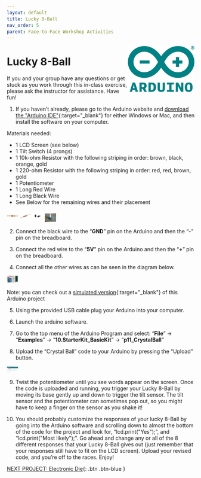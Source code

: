 ```yaml
---
layout: default
title: Lucky 8-Ball
nav_order: 5
parent: Face-to-Face Workshop Activities
---
```

<img src="..\images\arduino-icon.png" alt="arduino icon" style="float:right;width:180px;">

# Lucky 8-Ball

If you and your group have any questions or get stuck as you work through this in-class exercise, please ask the instructor for assistance.  Have fun!

1. If you haven’t already, please go to the Arduino website and [download the "Arduino IDE"](https://www.arduino.cc/en/Main/Software){:target="_blank"} for either Windows or Mac, and then install the software on your computer.

Materials needed:
- 1 LCD Screen (see below)
- 1 Tilt Switch (4 prongs)
- 1 10k-ohm Resistor with the following striping in order: brown, black, orange, gold
- 1 220-ohm Resistor with the following striping in order: red, red, brown, gold
- 1 Potentiometer
- 1 Long Red Wire
- 1 Long Black Wire
- See Below for the remaining wires and their placement

<img src="..\images\in-person_workshops\lucky_8-ball\10k-ohm_res.png" alt="10 kilo ohm resistor" style="width:30px;">
<img src="..\images\in-person_workshops\lucky_8-ball\220-ohm_res.png" alt="220 ohm resistor" style="width:30px;">
<img src="..\images\in-person_workshops\lucky_8-ball\tilt_switch.png" alt="tilt switch" style="width:30px;">
<img src="..\images\in-person_workshops\lucky_8-ball\potentiometer.png" alt="potentiometer" style="width:30px;">

2. Connect the black wire to the “**GND**” pin on the Arduino and then the “**-**” pin on the breadboard.

3. Connect the red wire to the “**5V**” pin on the Arduino and then the “**+**” pin on the breadboard.

4. Connect all the other wires as can be seen in the diagram below.

<img src="..\images\in-person_workshops\lucky_8-ball\breadboard_schematic.png" alt="breadboard" style="width:30px;">

Note: you can check out a [simulated version](https://goo.gl/9Lo9wQ){:target="_blank"} of this Arduino project

5. Using the provided USB cable plug your Arduino into your computer.

6. Launch the arduino software.

7. Go to the top menu of the Arduino Program and select: “**File**” -> “**Examples**” -> “**10.StarterKit_BasicKit**” -> “**p11_CrystalBall**”

8. Upload the “Crystal Ball” code to your Arduino by pressing the “Upload” button.

<img src="..\images\in-person_workshops\lucky_8-ball\upload.png" alt="upload" style="width:30px;">

9. Twist the potentiometer until you see words appear on the screen. Once the code is uploaded and running, you trigger your Lucky 8-Ball by moving its base gently up and down to trigger the tilt sensor. The tilt sensor and the potentiometer can sometimes pop out, so you might have to keep a finger on the sensor as you shake it!

10. You should probably customize the responses of your lucky 8-Ball by going into the Arduino software and scrolling down to almost the bottom of the code for the project and look for, “lcd.print("Yes");”, and “lcd.print("Most likely");”. Go ahead and change any or all of the 8 different responses that your Lucky 8-Ball gives out (just remember that your responses still have to fit on the LCD screen). Upload your revised code, and you’re off to the races. Enjoy!

[NEXT PROJECT: Electronic Die](electronic_die.html){: .btn .btn-blue }
